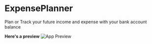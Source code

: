 # ExpensePlanner
Plan or Track your future income and expense with your bank account balance

**Here's a preview**
![App Preview](http://imgur.com/a/yolSh)

